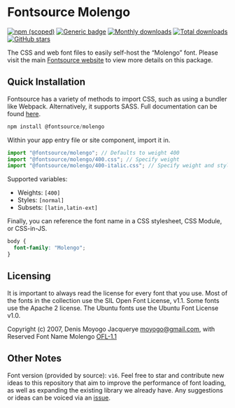 # Fontsource Molengo

[![npm (scoped)](https://img.shields.io/npm/v/@fontsource/molengo?color=brightgreen)](https://www.npmjs.com/package/@fontsource/molengo) [![Generic badge](https://img.shields.io/badge/fontsource-passing-brightgreen)](https://github.com/fontsource/fontsource) [![Monthly downloads](https://badgen.net/npm/dm/@fontsource/molengo)](https://github.com/fontsource/fontsource) [![Total downloads](https://badgen.net/npm/dt/@fontsource/molengo)](https://github.com/fontsource/fontsource) [![GitHub stars](https://img.shields.io/github/stars/fontsource/fontsource.svg?style=social&label=Star)](https://github.com/fontsource/fontsource/stargazers)

The CSS and web font files to easily self-host the “Molengo” font. Please visit the main [Fontsource website](https://fontsource.org/fonts/molengo) to view more details on this package.

## Quick Installation

Fontsource has a variety of methods to import CSS, such as using a bundler like Webpack. Alternatively, it supports SASS. Full documentation can be found [here](https://fontsource.org/docs/getting-started/introduction).

```javascript
npm install @fontsource/molengo
```

Within your app entry file or site component, import it in.

```javascript
import "@fontsource/molengo"; // Defaults to weight 400
import "@fontsource/molengo/400.css"; // Specify weight
import "@fontsource/molengo/400-italic.css"; // Specify weight and style

```

Supported variables:
- Weights: `[400]`
- Styles: `[normal]`
- Subsets: `[latin,latin-ext]`

Finally, you can reference the font name in a CSS stylesheet, CSS Module, or CSS-in-JS.

```css
body {
  font-family: "Molengo";
}
```

## Licensing
It is important to always read the license for every font that you use.
Most of the fonts in the collection use the SIL Open Font License, v1.1. Some fonts use the Apache 2 license. The Ubuntu fonts use the Ubuntu Font License v1.0.

Copyright (c) 2007, Denis Moyogo Jacquerye <moyogo@gmail.com>, with Reserved Font Name Molengo
[OFL-1.1](http://scripts.sil.org/OFL)

## Other Notes
Font version (provided by source): `v16`.
Feel free to star and contribute new ideas to this repository that aim to improve the performance of font loading, as well as expanding the existing library we already have. Any suggestions or ideas can be voiced via an [issue](https://github.com/fontsource/fontsource/issues).